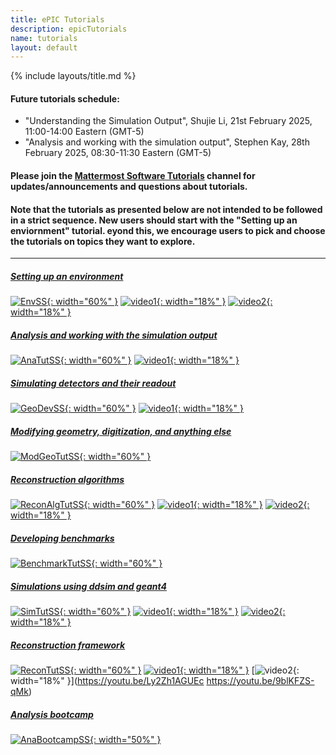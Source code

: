 ```yaml
---
title: ePIC Tutorials
description: epicTutorials
name: tutorials
layout: default
---
```


{% include layouts/title.md %}

#### Future tutorials schedule: 

* "Understanding the Simulation Output", Shujie Li, 21st February 2025, 11:00-14:00 Eastern (GMT-5)
* "Analysis and working with the simulation output", Stephen Kay, 28th February 2025, 08:30-11:30 Eastern (GMT-5)

#### Please join the [Mattermost Software Tutorials](https://chat.epic-eic.org/main/channels/software-tutorials) channel for updates/announcements and questions about tutorials.

#### Note that the tutorials as presented below are not intended to be followed in a strict sequence. New users should start with the "Setting up an enviornment" tutorial.  eyond this, we encourage users to pick and choose the tutorials on topics they want to explore.

---

##### [Setting up an environment](https://eic.github.io/tutorial-setting-up-environment)
[![EnvSS](/assets/images/tutorials/SetupEnvSS.png){: width="60%" }](https://eic.github.io/tutorial-setting-up-environment)
[![video1](/assets/images/tutorials/Vid1Env.png){: width="18%" }](https://www.youtube.com/watch?v=Y0Mg24XLomY)
[![video2](/assets/images/tutorials/Vid2Env.png){: width="18%" }](https://www.youtube.com/watch?v=5HmzFnYW4W4)

##### [Analysis and working with the simulation output](https://eic.github.io/tutorial-analysis)
[![AnaTutSS](/assets/images/tutorials/AnaTutSS.png){: width="60%" }](https://eic.github.io/tutorial-analysis)
[![video1](/assets/images/tutorials/AnalysisThumbVid.png){: width="18%" }](https://youtu.be/O7lPhc7Z3bM)

##### [Simulating detectors and their readout](https://eic.github.io/tutorial-geometry-development-using-dd4hep/)
[![GeoDevSS](/assets/images/tutorials/GeoDevSS.png){: width="60%" }](https://eic.github.io/tutorial-geometry-development-using-dd4hep/)
[![video1](/assets/images/tutorials/GeomThumbVid.png){: width="18%" }](https://youtu.be/k9Egs602GuM)

##### [Modifying geometry, digitization, and anything else](https://eic.github.io/tutorial-modifying-geometry-digitization-etc)
[![ModGeoTutSS](/assets/images/tutorials/ModGeoTutSS.png){: width="60%" }](https://eic.github.io/tutorial-modifying-geometry-digitization-etc)

##### [Reconstruction algorithms](https://eic.github.io/tutorial-reconstruction-algorithms)
[![ReconAlgTutSS](/assets/images/tutorials/ReconAlgTutSS.png){: width="60%" }](https://eic.github.io/tutorial-reconstruction-algorithms)
[![video1](/assets/images/tutorials/algThumbVidpt1.png){: width="18%" }](https://youtu.be/Fjs8pyS47_A)
[![video2](/assets/images/tutorials/algThumbVidpt2.png){: width="18%" }](https://youtu.be/WkePQZZVufc)

##### [Developing benchmarks](https://eic.github.io/tutorial-developing-benchmarks)
[![BenchmarkTutSS](/assets/images/tutorials/BenchmarkTutSS.png){: width="60%" }](https://eic.github.io/tutorial-developing-benchmarks)

##### [Simulations using ddsim and geant4](https://eic.github.io/tutorial-simulations-using-ddsim-and-geant4/)
[![SimTutSS](/assets/images/tutorials/SimTutSS.png){: width="60%" }](https://eic.github.io/tutorial-simulations-using-ddsim-and-geant4/)
[![video1](/assets/images/tutorials/SimVid1.png){: width="18%" }](https://www.youtube.com/watch?v=QjjD1_wjLIw)
[![video2](/assets/images/tutorials/SimVid2.png){: width="18%" }](https://www.youtube.com/watch?v=WqSQ4m_esUw)

##### [Reconstruction framework](https://eic.github.io/tutorial-jana2/)
[![ReconTutSS](/assets/images/tutorials/ReconTutSS.png){: width="60%" }](https://eic.github.io/tutorial-jana2/)
[![video1](/assets/images/tutorials/RecVid1.png){: width="18%" }](https://www.youtube.com/watch?v=Ly2Zh1AGUEc)
[![video2](/assets/images/tutorials/RecVid2.png){: width="18%" }](https://youtu.be/Ly2Zh1AGUEc https://youtu.be/9blKFZS-qMk)

##### [Analysis bootcamp](https://github.com/eic/python-analysis-bootcamp)
[![AnaBootcampSS](/assets/images/tutorials/AnaBootcampSS.png){: width="50%" }](https://github.com/eic/python-analysis-bootcamp)
